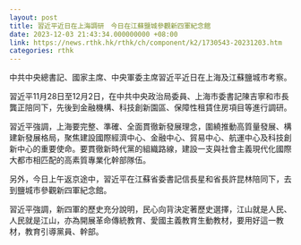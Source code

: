 ```yaml
---
layout: post
title: 習近平近日在上海調研　今日在江蘇鹽城參觀新四軍紀念館
date: 2023-12-03 21:43:34.000000000 +08:00
link: https://news.rthk.hk/rthk/ch/component/k2/1730543-20231203.htm
categories: rthk
---
```


中共中央總書記、國家主席、中央軍委主席習近平近日在上海及江蘇鹽城市考察。

習近平11月28日至12月2日，在中共中央政治局委員、上海市委書記陳吉寧和市長龔正陪同下，先後到金融機構、科技創新園區、保障性租賃住房項目等進行調研。

習近平強調，上海要完整、準確、全面貫徹新發展理念，圍繞推動高質量發展、構建新發展格局，聚焦建設國際經濟中心、金融中心、貿易中心、航運中心及科技創新中心的重要使命。要貫徹新時代黨的組織路線，建設一支與社會主義現代化國際大都市相匹配的高素質專業化幹部隊伍。

另外，今日上午返京途中，習近平在江蘇省委書記信長星和省長許昆林陪同下，去到鹽城市參觀新四軍紀念館。

習近平強調，新四軍的歷史充分說明，民心向背決定著歷史選擇，江山就是人民、人民就是江山，亦為開展革命傳統教育、愛國主義教育生動教材，要用好這一教材，教育引導黨員、幹部。
